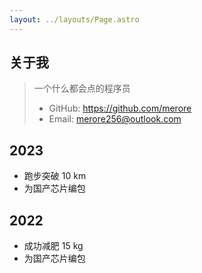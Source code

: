 ```yaml
---
layout: ../layouts/Page.astro
---
```


## 关于我

> 一个什么都会点的程序员
> - GitHub: https://github.com/merore
> - Email: merore256@outlook.com

## 2023
- 跑步突破 10 km
- 为国产芯片编包

## 2022
- 成功减肥 15 kg
- 为国产芯片编包
